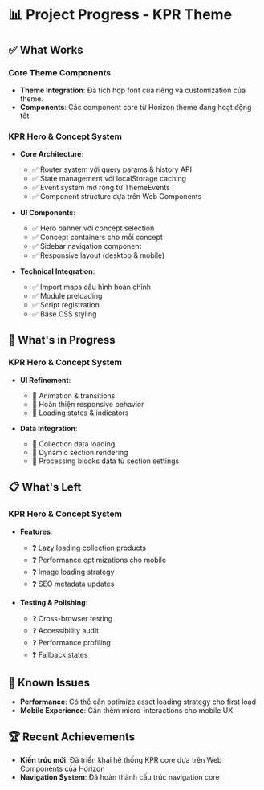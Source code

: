 # 📊 Project Progress - KPR Theme

## ✅ What Works

### Core Theme Components
- **Theme Integration**: Đã tích hợp font của riêng và customization của theme.
- **Components**: Các component core từ Horizon theme đang hoạt động tốt.

### KPR Hero & Concept System
- **Core Architecture**:
  - ✅ Router system với query params & history API
  - ✅ State management với localStorage caching
  - ✅ Event system mở rộng từ ThemeEvents
  - ✅ Component structure dựa trên Web Components

- **UI Components**:
  - ✅ Hero banner với concept selection
  - ✅ Concept containers cho mỗi concept
  - ✅ Sidebar navigation component
  - ✅ Responsive layout (desktop & mobile)

- **Technical Integration**:
  - ✅ Import maps cấu hình hoàn chỉnh
  - ✅ Module preloading
  - ✅ Script registration
  - ✅ Base CSS styling

## 🚧 What's in Progress

### KPR Hero & Concept System
- **UI Refinement**:
  - 🚧 Animation & transitions
  - 🚧 Hoàn thiện responsive behavior
  - 🚧 Loading states & indicators

- **Data Integration**:
  - 🚧 Collection data loading
  - 🚧 Dynamic section rendering
  - 🚧 Processing blocks data từ section settings

## 📋 What's Left

### KPR Hero & Concept System
- **Features**:
  - ❓ Lazy loading collection products
  - ❓ Performance optimizations cho mobile
  - ❓ Image loading strategy
  - ❓ SEO metadata updates

- **Testing & Polishing**:
  - ❓ Cross-browser testing
  - ❓ Accessibility audit
  - ❓ Performance profiling
  - ❓ Fallback states

## 🐛 Known Issues

- **Performance**: Có thể cần optimize asset loading strategy cho first load
- **Mobile Experience**: Cần thêm micro-interactions cho mobile UX

## 🏆 Recent Achievements

- **Kiến trúc mới**: Đã triển khai hệ thống KPR core dựa trên Web Components của Horizon
- **Navigation System**: Đã hoàn thành cấu trúc navigation core 